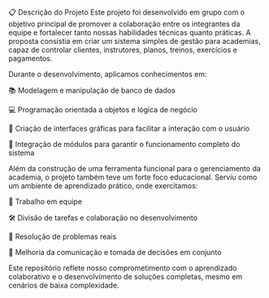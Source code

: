 📋 Descrição do Projeto
Este projeto foi desenvolvido em grupo com o objetivo principal de promover a colaboração entre os integrantes da equipe e fortalecer tanto nossas habilidades técnicas quanto práticas. A proposta consistia em criar um sistema simples de gestão para academias, capaz de controlar clientes, instrutores, planos, treinos, exercícios e pagamentos.

Durante o desenvolvimento, aplicamos conhecimentos em:

📚 Modelagem e manipulação de banco de dados

💻 Programação orientada a objetos e lógica de negócio

🎨 Criação de interfaces gráficas para facilitar a interação com o usuário

🧩 Integração de módulos para garantir o funcionamento completo do sistema

Além da construção de uma ferramenta funcional para o gerenciamento da academia, o projeto também teve um forte foco educacional. Serviu como um ambiente de aprendizado prático, onde exercitamos:

👥 Trabalho em equipe

🛠️ Divisão de tarefas e colaboração no desenvolvimento

🧠 Resolução de problemas reais

💬 Melhoria da comunicação e tomada de decisões em conjunto

Este repositório reflete nosso comprometimento com o aprendizado colaborativo e o desenvolvimento de soluções completas, mesmo em cenários de baixa complexidade.
